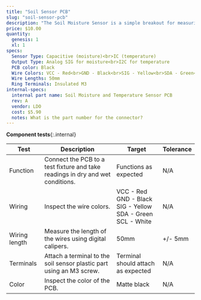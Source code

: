 ```yaml
---
title: "Soil Sensor PCB"
slug: "soil-sensor-pcb"
description: "The Soil Moisture Sensor is a simple breakout for measuring the moisture in soil and similar materials. The soil moisture sensor is pretty straight forward to use. The two large exposed pads function as probes for the sensor, together acting as a variable resistor. The more water that is in the soil means the better the conductivity between the pads will be and will result in a lower resistance, and a higher SIG out."
price: $10.00
quantity:
  genesis: 1
  xl: 1
specs:
  Sensor Type: Capacitive (moisture)<br>IC (temperature)
  Output Type: Analog SIG for moisture<br>I2C for temperature
  PCB color: Black
  Wire Colors: VCC - Red<br>GND - Black<br>SIG - Yellow<br>SDA - Green<br>SCL - White
  Wire Lengths: 50mm
  Ring Terminals: Insulated M3
internal-specs:
  internal part name: Soil Moisture and Temperature Sensor PCB
  rev: A
  vendor: LDO
  cost: $5.90
  notes: What is the part number for the connector?
---
```


**Component tests**{:.internal}

|Test         |Description  |Target       |Tolerance    |
|-------------|-------------|-------------|-------------|
|Function     |Connect the PCB to a test fixture and take readings in dry and wet conditions.|Functions as expected|N/A
|Wiring       |Inspect the wire colors.|VCC - Red<br>GND - Black<br>SIG - Yellow<br>SDA - Green<br>SCL - White|N/A
|Wiring length|Measure the length of the wires using digital calipers.|50mm|+/- 5mm
|Terminals    |Attach a terminal to the soil sensor plastic part using an M3 screw.|Terminal should attach as expected|N/A
|Color        |Inspect the color of the PCB.|Matte black|N/A
